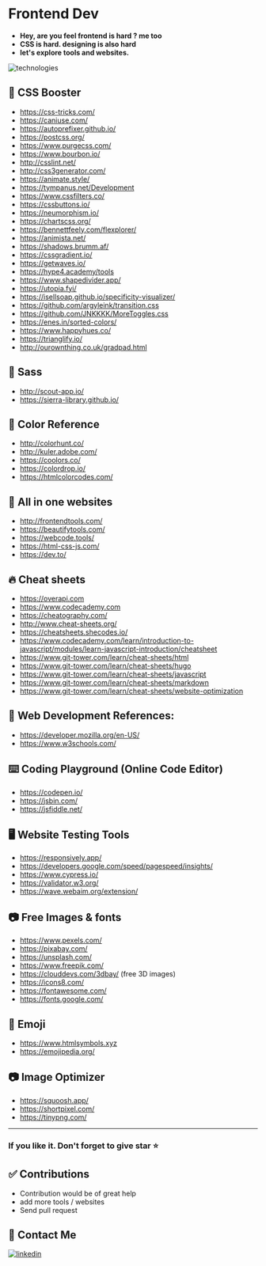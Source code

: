 
# Frontend Dev

- **Hey, are you feel frontend is hard ? me too**
- **CSS is hard. designing is also hard**
- **let's explore tools and websites.**


![technologies](https://www.kindpng.com/picc/m/299-2994011_front-end-development-logos-hd-png-download.png)



## 🚀 CSS Booster

- https://css-tricks.com/
- https://caniuse.com/
- https://autoprefixer.github.io/
- https://postcss.org/
- https://www.purgecss.com/
- https://www.bourbon.io/
- http://csslint.net/
- http://css3generator.com/
- https://animate.style/
- https://tympanus.net/Development
- https://www.cssfilters.co/
- https://cssbuttons.io/
- https://neumorphism.io/
- https://chartscss.org/
- https://bennettfeely.com/flexplorer/
- https://animista.net/
- https://shadows.brumm.af/
- https://cssgradient.io/
- https://getwaves.io/
- https://hype4.academy/tools
- https://www.shapedivider.app/
- https://utopia.fyi/
- https://isellsoap.github.io/specificity-visualizer/
- https://github.com/argyleink/transition.css
- https://github.com/JNKKKK/MoreToggles.css
- https://enes.in/sorted-colors/
- https://www.happyhues.co/
- https://trianglify.io/
- http://ourownthing.co.uk/gradpad.html

## 🚀 Sass

- http://scout-app.io/
- https://sierra-library.github.io/

## 🌈 Color Reference

- http://colorhunt.co/
- http://kuler.adobe.com/
- https://coolors.co/
- https://colordrop.io/
- https://htmlcolorcodes.com/

## 🤩 All in one websites

- http://frontendtools.com/
- https://beautifytools.com/
- https://webcode.tools/
- https://html-css-js.com/
- https://dev.to/

## 🔥 Cheat sheets

- https://overapi.com
- https://www.codecademy.com
- https://cheatography.com/
- http://www.cheat-sheets.org/
- https://cheatsheets.shecodes.io/
- https://www.codecademy.com/learn/introduction-to-javascript/modules/learn-javascript-introduction/cheatsheet
- https://www.git-tower.com/learn/cheat-sheets/html
- https://www.git-tower.com/learn/cheat-sheets/hugo
- https://www.git-tower.com/learn/cheat-sheets/javascript
- https://www.git-tower.com/learn/cheat-sheets/markdown
- https://www.git-tower.com/learn/cheat-sheets/website-optimization

## 🏁 Web Development References:

- https://developer.mozilla.org/en-US/
- https://www.w3schools.com/

## ⌨️ Coding Playground (Online Code Editor)

- https://codepen.io/
- https://jsbin.com/
- https://jsfiddle.net/

## 🖥️ Website Testing Tools

- https://responsively.app/
- https://developers.google.com/speed/pagespeed/insights/
- https://www.cypress.io/
- https://validator.w3.org/
- https://wave.webaim.org/extension/

## 📷 Free Images & fonts

- https://www.pexels.com/
- https://pixabay.com/
- https://unsplash.com/
- https://www.freepik.com/
- https://clouddevs.com/3dbay/  (free 3D images)
- https://icons8.com/
- https://fontawesome.com/
- https://fonts.google.com/


## 🤘 Emoji

- https://www.htmlsymbols.xyz
- https://emojipedia.org/

## 📷 Image Optimizer  
- https://squoosh.app/
- https://shortpixel.com/
- https://tinypng.com/

---

### If you like it. Don't forget to give star ⭐

## ✅ Contributions

- Contribution would be of great help
- add more tools / websites
- Send pull request

##  👋 Contact Me

[![linkedin](https://img.shields.io/badge/linkedin-0A66C2?style=for-the-badge&logo=linkedin&logoColor=white)](https://www.linkedin.com/in/dhavaln-patel)

